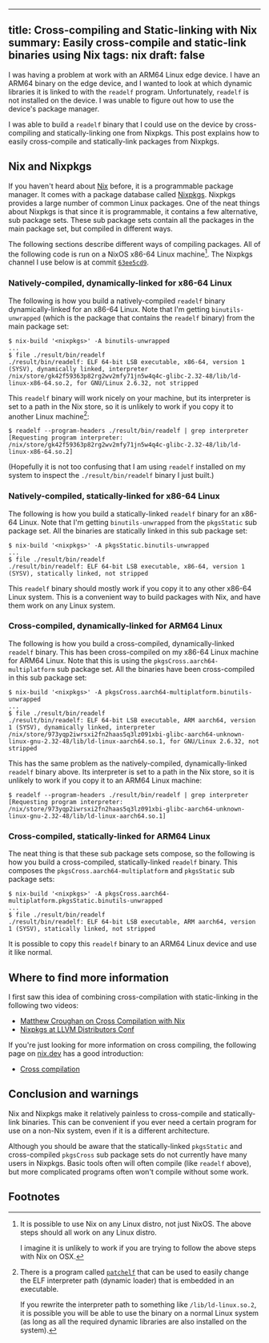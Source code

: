------------------------------------------------------
title: Cross-compiling and Static-linking with Nix
summary: Easily cross-compile and static-link binaries using Nix
tags: nix
draft: false
------------------------------------------------------

I was having a problem at work with an ARM64 Linux edge device.  I have an
ARM64 binary on the  edge device, and I wanted to look at which dynamic
libraries it is linked to with the `readelf` program.  Unfortunately, `readelf`
is not installed on the device.  I was unable to figure out how to use the
device's package manager.

I was able to build a `readelf` binary that I could use on the device by
cross-compiling and statically-linking one from Nixpkgs.  This post
explains how to easily cross-compile and statically-link packages
from Nixpkgs.

## Nix and Nixpkgs

If you haven't heard about [Nix](https://github.com/NixOS/nix) before, it is a
programmable package manager.  It comes with a package database called
[Nixpkgs](https://github.com/NixOS/nixpkgs/).  Nixpkgs provides a large number
of common Linux packages.  One of the neat things about Nixpkgs is that since
it is programmable, it contains a few alternative, sub package sets.  These sub
package sets contain all the packages in the main package set, but compiled in
different ways.

The following sections describe different ways of compiling packages.
All of the following code is run on a NixOS x86-64 Linux machine[^1].
The Nixpkgs channel I use below is at commit
[`63ee5cd9`](https://github.com/NixOS/nixpkgs/commit/63ee5cd99a2e193d5e4c879feb9683ddec23fa03).

### Natively-compiled, dynamically-linked for x86-64 Linux

The following is how you build a natively-compiled `readelf` binary
dynamically-linked for an x86-64 Linux.  Note that I'm getting
`binutils-unwrapped` (which is the package that contains the `readelf` binary)
from the main package set:

```console
$ nix-build '<nixpkgs>' -A binutils-unwrapped
...
$ file ./result/bin/readelf
./result/bin/readelf: ELF 64-bit LSB executable, x86-64, version 1 (SYSV), dynamically linked, interpreter /nix/store/gk42f59363p82rg2wv2mfy71jn5w4q4c-glibc-2.32-48/lib/ld-linux-x86-64.so.2, for GNU/Linux 2.6.32, not stripped
```

This `readelf` binary will work nicely on your machine, but its
interpreter is set to a path in the Nix store, so it is unlikely to work if you
copy it to another Linux machine[^2]:

```console
$ readelf --program-headers ./result/bin/readelf | grep interpreter
[Requesting program interpreter: /nix/store/gk42f59363p82rg2wv2mfy71jn5w4q4c-glibc-2.32-48/lib/ld-linux-x86-64.so.2]
```

(Hopefully it is not too confusing that I am using `readelf` installed on my
system to inspect the `./result/bin/readelf` binary I just built.)

### Natively-compiled, statically-linked for x86-64 Linux

The following is how you build a statically-linked `readelf` binary for an
x86-64 Linux.  Note that I'm getting `binutils-unwrapped` from the `pkgsStatic`
sub package set.  All the binaries are statically linked in this sub package
set:

```console
$ nix-build '<nixpkgs>' -A pkgsStatic.binutils-unwrapped
...
$ file ./result/bin/readelf
./result/bin/readelf: ELF 64-bit LSB executable, x86-64, version 1 (SYSV), statically linked, not stripped
```

This `readelf` binary should mostly work if you copy it to any other x86-64
Linux system.  This is a convenient way to build packages with Nix, and
have them work on any Linux system.

### Cross-compiled, dynamically-linked for ARM64 Linux

The following is how you build a cross-compiled, dynamically-linked `readelf`
binary.  This has been cross-compiled on my x86-64 Linux machine for ARM64
Linux.  Note that this is using the `pkgsCross.aarch64-multiplatform` sub
package set.  All the binaries have been cross-compiled in this sub package
set:

```console
$ nix-build '<nixpkgs>' -A pkgsCross.aarch64-multiplatform.binutils-unwrapped
...
$ file ./result/bin/readelf
./result/bin/readelf: ELF 64-bit LSB executable, ARM aarch64, version 1 (SYSV), dynamically linked, interpreter /nix/store/973yqp2iwrsxi2fn2haas5q3lz091xbi-glibc-aarch64-unknown-linux-gnu-2.32-48/lib/ld-linux-aarch64.so.1, for GNU/Linux 2.6.32, not stripped
```

This has the same problem as the natively-compiled, dynamically-linked
`readelf` binary above.  Its interpreter is set to a path in the Nix store, so
it is unlikely to work if you copy it to an ARM64 Linux machine:

```console
$ readelf --program-headers ./result/bin/readelf | grep interpreter
[Requesting program interpreter: /nix/store/973yqp2iwrsxi2fn2haas5q3lz091xbi-glibc-aarch64-unknown-linux-gnu-2.32-48/lib/ld-linux-aarch64.so.1]
```

### Cross-compiled, statically-linked for ARM64 Linux

The neat thing is that these sub package sets compose, so the following is how
you build a cross-compiled, statically-linked `readelf` binary.  This composes
the `pkgsCross.aarch64-multiplatform` and `pkgsStatic` sub package sets:

```console
$ nix-build '<nixpkgs>' -A pkgsCross.aarch64-multiplatform.pkgsStatic.binutils-unwrapped
...
$ file ./result/bin/readelf
./result/bin/readelf: ELF 64-bit LSB executable, ARM aarch64, version 1 (SYSV), statically linked, not stripped
```

It is possible to copy this `readelf` binary to an ARM64 Linux device and
use it like normal.

## Where to find more information

I first saw this idea of combining cross-compilation with static-linking in the
following two videos:

- [Matthew Croughan on Cross Compilation with Nix](https://www.youtube.com/watch?v=OV2hi8b5t48)
- [Nixpkgs at LLVM Distributors Conf](https://discourse.nixos.org/t/nixpkgs-at-llvm-distributors-conf/15051)

If you're just looking for more information on cross compiling, the following
page on [nix.dev](https://nix.dev) has a good introduction:

- [Cross compilation](https://nix.dev/tutorials/cross-compilation)

## Conclusion and warnings

Nix and Nixpkgs make it relatively painless to cross-compile and
statically-link binaries.  This can be convenient if you ever need
a certain program for use on a non-Nix system, even if it is a different
architecture.

Although you should be aware that the statically-linked `pkgsStatic` and
cross-compiled `pkgsCross` sub package sets do not currently have many users in
Nixpkgs.  Basic tools often will often compile (like `readelf` above), but more
complicated programs often won't compile without some work.

## Footnotes

[^1]: It is possible to use Nix on any Linux distro, not just NixOS. The
    above steps should all work on any Linux distro.

    I imagine it is unlikely to work if you are trying to follow the above
    steps with Nix on OSX.

[^2]: There is a program called [`patchelf`](https://github.com/NixOS/patchelf)
    that can be used to easily change the ELF interpreter path (dynamic loader)
    that is embedded in an executable.

    If you rewrite the interpreter path to something like `/lib/ld-linux.so.2`,
    it is possible you will be able to use the binary on a normal Linux system
    (as long as all the required dynamic libraries are also installed on
    the system).
